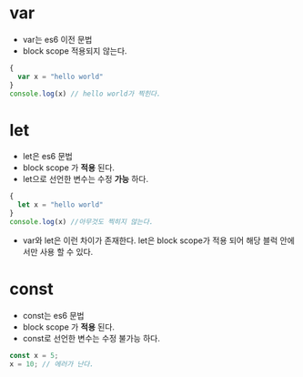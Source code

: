 # var
- var는 es6 이전 문법
- block scope 적용되지 않는다.
```javascript
{
  var x = "hello world"
}
console.log(x) // hello world가 찍힌다.

```
# let
- let은 es6 문법
- block scope 가 **적용** 된다.
- let으로 선언한 변수는 수정 **가능** 하다.
```javascript
{
  let x = "hello world"
}
console.log(x) //아무것도 찍히지 않는다.
```

- var와 let은 이런 차이가 존재한다. let은 block scope가 적용 되어 해당 블럭 안에서만 사용 할 수 있다.

# const
- const는 es6 문법
- block scope 가 **적용** 된다.
- const로 선언한 변수는 수정 불가능 하다.
```javascript
const x = 5;
x = 10; // 에러가 난다.
```
